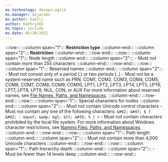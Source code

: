 ```yaml
---
ms.technology: devops-agile
ms.manager: mijacobs
ms.author: kaelli
author: KathrynEE
ms.topic: include
ms.date: 05/20/2021
---
```

 


:::row:::
   :::column span="1":::
      **Restriction type**
   :::column-end:::
   :::column span="2":::
      **Restriction**
   :::column-end:::
:::row-end:::
:::row:::
   :::column span="1":::
      Node length
   :::column-end:::
   :::column span="2":::
      - Must not contain more than 255 characters
   :::column-end:::
:::row-end:::
:::row:::
   :::column span="1":::
      Reserved names
   :::column-end:::
   :::column span="2":::
      - Must not consist only of a period (.) or two periods (..)
      - Must not be a system-reserved name such as PRN, COM1, COM2, COM3, COM4, COM5, COM6, COM7, COM8, COM9, COM10, LPT1, LPT2, LPT3, LPT4, LPT5, LPT6, LPT7, LPT8, LPT9, NUL, CON, or AUX
      For more information about reserved names, see <a href="/windows/win32/fileio/naming-a-file">File Names, Paths, and Namespaces</a>.
   :::column-end:::
:::row-end:::
:::row:::
   :::column span="1":::
      Special characters for nodes
   :::column-end:::
   :::column span="2":::
      - Must not contain Unicode control characters
      - Must not contain any one of the following characters: `&#92; &#47; $ ? &#42; : &quot; &amp; &gt; &lt; &#35; % | +`
      - Must not contain characters prohibited by the local file system. 
      For more information about Windows character restrictions, see <a href="/windows/win32/fileio/naming-a-file">Naming Files, Paths, and Namespaces</a>.
   :::column-end:::
:::row-end:::
:::row:::
   :::column span="1":::
      Path length
   :::column-end:::
   :::column span="2":::
      - Must not contain more than 4,000 Unicode characters
   :::column-end:::
:::row-end:::
:::row:::
   :::column span="1":::
      Path hierarchy depth
   :::column-end:::
   :::column span="2":::
      - Must be fewer than 14 levels deep
   :::column-end:::
:::row-end:::
